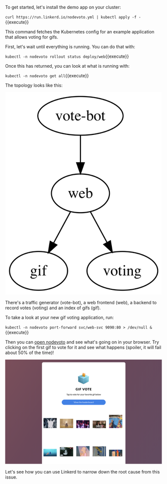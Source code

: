 To get started, let's install the demo app on your cluster:

`curl https://run.linkerd.io/nodevoto.yml | kubectl apply -f -`{{execute}}

This command fetches the Kubernetes config for an example application that
allows voting for gifs.

First, let's wait until everything is running. You can do that with:

`kubectl -n nodevoto rollout status deploy/web`{{execute}}

Once this has returned, you can look at what is running with:

`kubectl -n nodevoto get all`{{execute}}

The topology looks like this:

![nodevoto topology](assets/topology.png)

There's a traffic generator (vote-bot), a web frontend (web), a backend to
record votes (voting) and an index of gifs (gif).

To take a look at your new gif voting application, run:

`kubectl -n nodevoto port-forward svc/web-svc 9090:80 > /dev/null &`{{execute}}

Then you can [open nodevoto](https://[[HOST_SUBDOMAIN]]-9091-[[KATACODA_HOST]].environments.katacoda.com/)
and see what's going on in your browser. Try clicking on the first gif to vote
for it and see what happens (spoiler, it will fail about 50% of the time)!

![nodevoto](assets/nodevoto.png)

Let's see how you can use Linkerd to narrow down the root cause from this issue.
